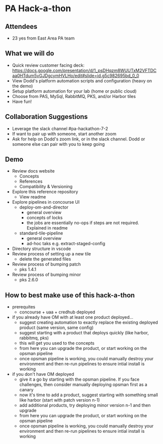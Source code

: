# PA Hack-a-thon

## Attendees

- 23 yes from East Area PA team

## What we will do

- Quick review customer facing deck: https://docs.google.com/presentation/d/1_psDHqzm8WUUTxM2VFTDCaa0HTdum5vGJDgcymHVLHo/edit#slide=id.g5c982695bd_0_0
- View Dodd's platform automation scripts and configuration (heavy on the demo)
- Setup platform automation for your lab (home or public cloud)
- Choose from PAS, MySql, RabbitMQ, PKS, and/or Harbor tiles
- Have fun!

## Collaboration Suggestions

- Leverage the slack channel #pa-hackathon-7-2
- If want to pair up with someone, start another zoom
- Ask for help on Dodd's zoom link, or in the slack channel.  Dodd or someone else can pair with you to keep going

## Demo

- Review docs website
  - Concepts
  - References
  - Compatibility & Versioning
- Explore this reference repository
  - View readme
- Explore pipelines in concourse UI
  - deploy-om-and-director
    - general overview
    - concepts of locks
    - the jobs are essentially no-ops if steps are not required.  Explained in readme
  - standard-tile-pipeline
    - general overview
    - ad-hoc taks e.g. extract-staged-config
- Directory structure in vscode
- Review process of setting up a new tile
  - delete the generated files
- Review process of bumping patch
  - pks 1.4.1
- Review process of bumping minor
  - pks 2.6.0

## How to best make use of this hack-a-thon

- prerequites
  - concourse + uaa + credhub deployed
- if you already have OM with at least one product deployed...
  - suggest creating automation to exactly replace the existing deployed product (same version, same config)
  - suggest starting with a product that deploys quickly (like harbor, rabbitmq, pks)
  - this will get you used to the concepts
  - from here you can upgrade the product, or start working on the opsman pipeline
  - once opsman pipeline is working, you could manually destroy your environment and then re-run pipelines to ensure intial install is working
- if you don't have OM deployed
  - give it a go by starting with the opsman pipeline.  If you face challenges, then consider manually deploying opsman first as a canary
  - now it's time to add a product, suggest starting with something small like harbor (start with patch version n-1)
  - add additional products, try deploying minor version n-1 and then upgrade
  - from here you can upgrade the product, or start working on the opsman pipeline
  - once opsman pipeline is working, you could manually destroy your environment and then re-run pipelines to ensure intial install is working
